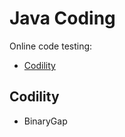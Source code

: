 # Java Coding

Online code testing:

* [Codility](https://www.codility.com/)

## Codility

* BinaryGap
